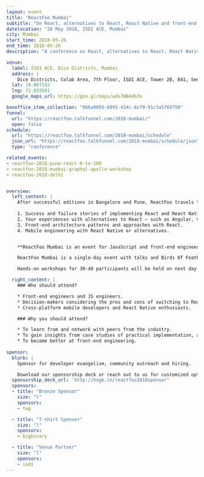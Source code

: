 ```yaml
---
layout: event
title: "ReactFoo Mumbai"
subtitle: "On React, alternatives to React, React Native and front-end engineering."
datelocation: "26 May 2018, ISDI ACE, Mumbai"
city: Mumbai
start_time: 2018-05-26
end_time: 2018-05-26
description: "A conference on React, alternatives to React, React Native and front-end engineering."

venue:
  label: ISDI ACE, Dice Districts, Mumbai
  address: |
    Dice Districts, Colab Area, 7th Floor, ISDI ACE, Tower 2B, 841, Senapati Bapat Pawar Marg, BDD Chawl, Lower Parel, Mumbai, Maharashtra - 400013.
  lat: 19.007142
  lng: 72.833581
  google_maps_url: https://goo.gl/maps/wds7WB44b3x

boxoffice_item_collection: "066a9093-6995-434c-8cf9-91c3a5769759"
funnel:
  url: "https://reactfoo.talkfunnel.com/2018-mumbai/"
  open: false
schedule:
  url: "https://reactfoo.talkfunnel.com/2018-mumbai/schedule"
  json_url: "https://reactfoo.talkfunnel.com/2018-mumbai/schedule/json"
  type: "conference"

related_events:
- reactfoo-2018-pune-react-0-to-100
- reactfoo-2018-mumbai-graphql-apollo-workshop
- reactfoo-2018-delhi


overview:
  left_content: |
    After successful editions in Bangalore and Pune, ReactFoo travels to other cities like Hyderabad, Mumbai and Delhi. The Mumbai edition will focus on the following topics:
    
    1. Success and failure stories of implementing React and React Native for your use-case.
    2. Your experiences with alternatives to React – such as Angular, Vue and other frameworks – why these worked / did not work for your use-case. 
    3. Front-end architecture patterns and approaches with React.
    4. Mobile engineering with React Native or alternatives. 


    **ReactFoo Mumbai is an event for JavaScript and front-end engineers, cross-platform developers.**

    ReactFoo Mumbai is a single-day event with talks and Birds Of Feather (BOF) sessions.     

    Hands-on workshops for 30-40 participants will be held on next day of the conference. Workshops will be announced shortly. **Tickets have to be purchased separately.** 

  right_content: |
    ### Who should attend?

    * Front-end engineers and JS engineers.
    * Decision-makers considering the pros and cons of switching to React and React Native.
    * Cross-platform mobile developers and React Native enthusiasts.

    ### Why you should attend?

    * To learn from and network with peers from the industry.
    * To gain insights from case studies of practical implementation, and evaluate ReactJS and React Native for your work.
    * To become better at front-end engineering.
    
sponsor:
  blurb: |
    Sponsor for developer evangelism, community outreach and hiring.

    Download our sponsorship deck or reach out to us for customized options at [info@hasgeek.com](mailto:info@hasgeek.com)
  sponsorship_deck_url: 'http://hsgk.in/reactfoo2018sponsor'
  sponsors:
  - title: "Bronze Sponsor"
    size: "l"
    sponsors:
    - twg

  - title: "T-shirt Sponsor"
    size: "l"
    sponsors:
    - bigbinary

  - title: "Venue Partner"
    size: "l"
    sponsors:
    - isdi
---
```

